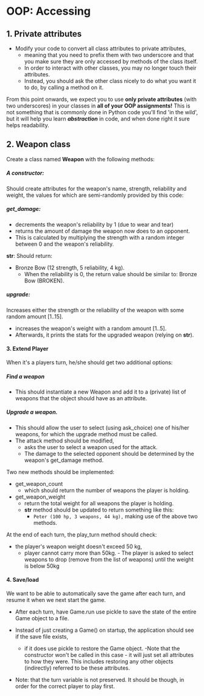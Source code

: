 # OOP: Accessing

## 1. Private attributes
- Modify your code to convert all class attributes to private attributes, 
    - meaning that you need to prefix them with two underscore and that you make sure they are only accessed by methods of the class itself. 
    - In order to interact with other classes, you may no longer touch their attributes. 
    - Instead, you should ask the other class nicely to do what you want it to do, by calling a method on it.


 From this point onwards, we expect you to use __only private attributes__ (with two underscores) in your classes in __all of your OOP assignments!__ This is not something that is commonly done in Python code you'll find 'in the wild', but it will help you learn __*abstraction*__ in code, and when done right it sure helps readability. 

## 2. Weapon class
Create a class named __Weapon__ with the following methods:

##### A constructor:
Should create attributes for the weapon's name, strength, reliability and weight, the values for which are semi-randomly provided by this code:

##### get_damage:
 - decrements the weapon's reliability by 1 (due to wear and tear)
 - returns the amount of damage the weapon now does to an opponent. 
 - This is calculated by multiplying the strength with a random integer between 0 and the weapon's reliability.

__str__: 
Should return:
 - Bronze Bow (12 strength, 5 reliability, 4 kg).
    - When the reliability is 0, the return value should be similar to: Bronze Bow (BROKEN).

##### upgrade: 
Increases either the strength or the reliability of the weapon with some random amount [1..15]. 
- increases the weapon's weight with a random amount [1..5]. 
 - Afterwards, it prints the stats for the upgraded weapon (relying on __str__).
 
#### 3. Extend Player

When it's a players turn, he/she should get two additional options:
##### Find a weapon
 - This should instantiate a new Weapon and add it to a (private) list of weapons that the object should have as an attribute.
##### Upgrade a weapon. 
 - This should allow the user to select (using ask_choice) one of his/her weapons, for which the upgrade method must be called.
- The attack method should be modified,     
    - asks the user to select a weapon used for the attack. 
    - The damage to the selected opponent should be determined by the weapon's get_damage method.

    
Two new methods should be implemented:
- get_weapon_count
    - which should return the number of weapons the player is holding.
 - get_weapon_weight
    -  return the total weight for all weapons the player is holding.
    - __str__ method should be updated to return something like this: 
        - `Peter (100 hp, 3 weapons, 44 kg),` making use of the above two methods.

At the end of each turn, the play_turn method should check:
 - the player's weapon weight doesn't exceed 50 kg, 
    - player cannot carry more than 50kg. - The player is asked to select weapons to drop (remove from the list of weapons) until the weight is below 50kg


#### 4. Save/load

We want to be able to automatically save the game after each turn, and resume it when we next start the game.

- After each turn, have Game.run use pickle to save the state of the entire Game object to a file.
- Instead of just creating a Game() on startup, the application should see if the save file exists, 
    - if it does use pickle to restore the Game object. 
        -Note that the constructor won't be called in this case - it will just set all attributes to how they were. This includes restoring any other objects (indirectly) referred to be these attributes.
    
- Note: that the turn variable is not preserved. It should be though, in order for the correct player to play first.



